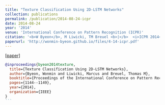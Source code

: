 ```yaml
---
title: "Texture Classification Using 2D-LSTM Networks"
collection: publications
permalink: /publication/2014-08-24-icpr
date: 2014-08-24
year: '2014'
venue: 'International Conference on Pattern Recognition (ICPR)'
citation: '<b>W Byeon</b>, M Liwicki, TM Breuel <b>|</b>  <i>ICPR 2014</i>'
paperurl: 'http://wonmin-byeon.github.io/files/4-14-icpr.pdf'
---
```

[[paper]](http://wonmin-byeon.github.io/files/4-14-icpr.pdf)

````bib
@inproceedings{byeon2014texture,
  title={Texture Classification Using 2D-LSTM Networks},
  author={Byeon, Wonmin and Liwicki, Marcus and Breuel, Thomas M},
  booktitle={Proceedings of the International Conference on Pattern Recognition (ICPR)},
  pages={1144--1149},
  year={2014},
  organization={IEEE}
}
```